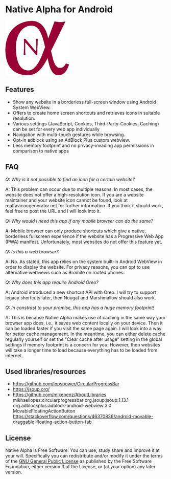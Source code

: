 #  Native Alpha for Android
<img src="graphics/logo.png" alt="Native Alpha Logo" width="200"/>

## Features
  * Show any website in a borderless full-screen window using Android System WebView.
  * Offers to create home screen shortcuts and retrieves icons in suitable resolution.
  * Various settings (JavaScript, Cookies, Third-Party-Cookies, Caching) can be set for every web app individually
  * Navigation with multi-touch gestures while browsing.
  * Opt-in adblock using an AdBlock Plus custom webview.
  * Less memory footprint and no privacy-invading app permissions in comparison to native apps



## FAQ
*Q: Why is it not possible to find an icon for a certain website?*

A: This problem can occur due to multiple reasons. In most cases, the website does not offer a high-resolution icon. If you are a website maintainer and your website icon cannot be found, look at realfavicongenerator.net for further information. If you think it should work, feel free to post the URL and I will look into it.

*Q: Why would I need this app if any mobile browser can do the same?*

A: Mobile browser can only produce shortcuts which give a native, borderless fullscreen experience if the website has a Progressive Web App (PWA) manifest. Unfortunately, most websites do not offer this feature yet.

*Q: Is this a web browser?*

A: No. As stated, this app relies on the system built-in Android WebView in order to display the website. For privacy reasons, you can opt to use alternative webviews such as Bromite on rooted phones.

*Q: Why does this app require Android Oreo?*

A: Android introduced a new shortcut API with Oreo. I will try to support legacy shortcuts later, then Nougat and Marshmallow should also work.

*Q: In constrast to your promise, this app has a huge memory footprint!*

A: This is because Native Alpha makes use of caching in the same way your browser app does, i.e., it saves web content locally on your device. Then it can be loaded faster if you visit the same page again. I will look into a way for better cache management. In the meantime, you can either delete cache regularly yourself or set the "Clear cache after usage" setting in the global settings if memory footprint is a concern for you. However, then websites will take a longer time to load because everything has to be loaded from internet.

## Used libraries/resources
* https://github.com/lopspower/CircularProgressBar
* https://jsoup.org/
* https://github.com/mikepenz/AboutLibraries
mikhaellopez:circularprogressbar
org.jsoup:jsoup:1.13.1
org.adblockplus:adblock-android-webview:3.0
MovableFloatingActionButton https://stackoverflow.com/questions/46370836/android-movable-draggable-floating-action-button-fab

## License

Native Alpha is Free Software: You can use, study share and improve it at your
will. Specifically you can redistribute and/or modify it under the terms of the
[GNU General Public License](https://www.gnu.org/licenses/gpl.html) as
published by the Free Software Foundation, either version 3 of the License, or
(at your option) any later version.
